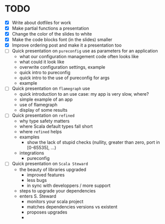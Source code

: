 # TODO

- [x] Write about dotfiles for work
- [x] Make partial functions a presentation
- [x] Change the color of the slides to white
- [x] Make the code blocks font (in the slides) smaller
- [x] Improve ordering post and make it a presentation too
- [ ] Quick presentation on `pureconfig` use as parameters for an application
  - what our configuration management code often looks like
  - what could it look like
  - overwrite configuration settings, example
  - quick intro to pureconfig
  - quick intro to the use of pureconfig for args 
  - example
- [ ] Quick presentation on `flamegraph` use
  - quick introduction to an use case: my app is very slow, where?
  - simple example of an app
  - use of flamegraph
  - display of some results
- [ ] Quick presentation on `refined`
  - why type safety matters
  - where Scala default types fall short
  - where `refined` helps
  - examples
    - show the lack of stupid checks (nullity, greater than zero, port in [0-65535], ...)
  - integrations
    - pureconfig
- [ ] Quick presentation on `Scala Steward`
  - the beauty of libraries upgraded
    - improved features
    - less bugs
    - in sync with developpers / more support
  - steps to upgrade your dependencies
  - enters S. Steward
    - monitors your scala project
    - matches dependencies versions vs existent
    - proposes upgrades
    - 



